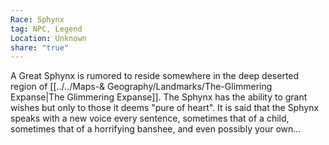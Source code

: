 ```yaml
---
Race: Sphynx
tag: NPC, Legend
Location: Unknown
share: "true"
---
```


A Great Sphynx is rumored to reside somewhere in the deep deserted region of [[../../Maps-& Geography/Landmarks/The-Glimmering Expanse|The Glimmering Expanse]]. The Sphynx has the ability to grant wishes but only to those it deems "pure of heart". It is said that the Sphynx speaks with a new voice every sentence, sometimes that of a child, sometimes that of a horrifying banshee, and even possibly your own...